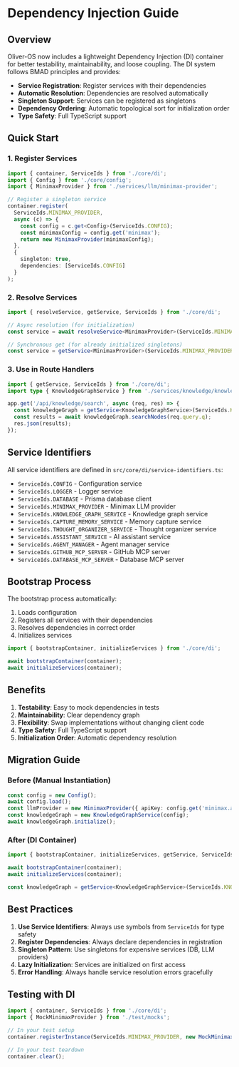 # Dependency Injection Guide

## Overview

Oliver-OS now includes a lightweight Dependency Injection (DI) container for better testability, maintainability, and loose coupling. The DI system follows BMAD principles and provides:

- **Service Registration**: Register services with their dependencies
- **Automatic Resolution**: Dependencies are resolved automatically
- **Singleton Support**: Services can be registered as singletons
- **Dependency Ordering**: Automatic topological sort for initialization order
- **Type Safety**: Full TypeScript support

## Quick Start

### 1. Register Services

```typescript
import { container, ServiceIds } from './core/di';
import { Config } from './core/config';
import { MinimaxProvider } from './services/llm/minimax-provider';

// Register a singleton service
container.register(
  ServiceIds.MINIMAX_PROVIDER,
  async (c) => {
    const config = c.get<Config>(ServiceIds.CONFIG);
    const minimaxConfig = config.get('minimax');
    return new MinimaxProvider(minimaxConfig);
  },
  { 
    singleton: true,
    dependencies: [ServiceIds.CONFIG]
  }
);
```

### 2. Resolve Services

```typescript
import { resolveService, getService, ServiceIds } from './core/di';

// Async resolution (for initialization)
const service = await resolveService<MinimaxProvider>(ServiceIds.MINIMAX_PROVIDER);

// Synchronous get (for already initialized singletons)
const service = getService<MinimaxProvider>(ServiceIds.MINIMAX_PROVIDER);
```

### 3. Use in Route Handlers

```typescript
import { getService, ServiceIds } from './core/di';
import type { KnowledgeGraphService } from './services/knowledge/knowledge-graph-service';

app.get('/api/knowledge/search', async (req, res) => {
  const knowledgeGraph = getService<KnowledgeGraphService>(ServiceIds.KNOWLEDGE_GRAPH_SERVICE);
  const results = await knowledgeGraph.searchNodes(req.query.q);
  res.json(results);
});
```

## Service Identifiers

All service identifiers are defined in `src/core/di/service-identifiers.ts`:

- `ServiceIds.CONFIG` - Configuration service
- `ServiceIds.LOGGER` - Logger service
- `ServiceIds.DATABASE` - Prisma database client
- `ServiceIds.MINIMAX_PROVIDER` - Minimax LLM provider
- `ServiceIds.KNOWLEDGE_GRAPH_SERVICE` - Knowledge graph service
- `ServiceIds.CAPTURE_MEMORY_SERVICE` - Memory capture service
- `ServiceIds.THOUGHT_ORGANIZER_SERVICE` - Thought organizer service
- `ServiceIds.ASSISTANT_SERVICE` - AI assistant service
- `ServiceIds.AGENT_MANAGER` - Agent manager service
- `ServiceIds.GITHUB_MCP_SERVER` - GitHub MCP server
- `ServiceIds.DATABASE_MCP_SERVER` - Database MCP server

## Bootstrap Process

The bootstrap process automatically:

1. Loads configuration
2. Registers all services with their dependencies
3. Resolves dependencies in correct order
4. Initializes services

```typescript
import { bootstrapContainer, initializeServices } from './core/di';

await bootstrapContainer(container);
await initializeServices(container);
```

## Benefits

1. **Testability**: Easy to mock dependencies in tests
2. **Maintainability**: Clear dependency graph
3. **Flexibility**: Swap implementations without changing client code
4. **Type Safety**: Full TypeScript support
5. **Initialization Order**: Automatic dependency resolution

## Migration Guide

### Before (Manual Instantiation)

```typescript
const config = new Config();
await config.load();
const llmProvider = new MinimaxProvider({ apiKey: config.get('minimax.apiKey') });
const knowledgeGraph = new KnowledgeGraphService(config);
await knowledgeGraph.initialize();
```

### After (DI Container)

```typescript
import { bootstrapContainer, initializeServices, getService, ServiceIds } from './core/di';

await bootstrapContainer(container);
await initializeServices(container);

const knowledgeGraph = getService<KnowledgeGraphService>(ServiceIds.KNOWLEDGE_GRAPH_SERVICE);
```

## Best Practices

1. **Use Service Identifiers**: Always use symbols from `ServiceIds` for type safety
2. **Register Dependencies**: Always declare dependencies in registration
3. **Singleton Pattern**: Use singletons for expensive services (DB, LLM providers)
4. **Lazy Initialization**: Services are initialized on first access
5. **Error Handling**: Always handle service resolution errors gracefully

## Testing with DI

```typescript
import { container, ServiceIds } from './core/di';
import { MockMinimaxProvider } from './test/mocks';

// In your test setup
container.registerInstance(ServiceIds.MINIMAX_PROVIDER, new MockMinimaxProvider());

// In your test teardown
container.clear();
```

